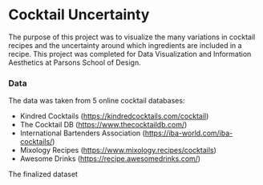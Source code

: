 # Cocktail Uncertainty

The purpose of this project was to visualize the many variations in cocktail recipes and the uncertainty around which ingredients are included in a recipe. This project was completed for Data Visualization and Information Aesthetics at Parsons School of Design. 

### Data

The data was taken from 5 online cocktail databases:
* Kindred Cocktails (https://kindredcocktails.com/cocktail)
* The Cocktail DB (https://www.thecocktaildb.com/)
* International Bartenders Association (https://iba-world.com/iba-cocktails/)
* Mixology Recipes (https://www.mixology.recipes/cocktails)
* Awesome Drinks (https://recipe.awesomedrinks.com/)

The finalized dataset 
